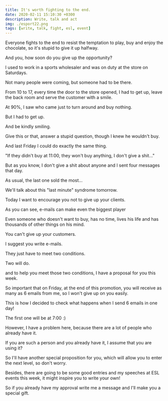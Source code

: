 ```yaml
---
title: It's worth fighting to the end.
date: 2020-02-11 15:10:30 +0300
description: Write, talk and act 
img: ./esport22.png
tags: [write, talk, fight, esl, event]
---
```




Everyone fights to the end to resist the temptation to play, buy and enjoy the chocolate, so it's stupid to give it up halfway.

And you, how soon do you give up the opportunity?

I used to work in a sports wholesaler and was on duty at the store on Saturdays.

Not many people were coming, but someone had to be there.

From 10 to 17, every time the door to the store opened, I had to get up, leave the back room and serve the customer with a smile.

At 90%, I saw who came just to turn around and buy nothing.

But I had to get up.

And be kindly smiling.

Give this or that, answer a stupid question, though I knew he wouldn't buy.

And last Friday I could do exactly the same thing.

"If they didn't buy at 11:00, they won't buy anything, I don't give a shit..."

But as you know, I don't give a shit about anyone and I sent four messages that day.

As usual, the last one sold the most...

We'll talk about this "last minute" syndrome tomorrow.

Today I want to encourage you not to give up your clients.

As you can see, e-mails can make even the biggest player

Even someone who doesn't want to buy, has no time, lives his life and has thousands of other things on his mind.

You can't give up your customers.

I suggest you write e-mails.

They just have to meet two conditions.

Two will do.

and to help you meet those two conditions, I have a proposal for you this week.

So important that on Friday, at the end of this promotion, you will receive as many as 6 emails from me, so I won't give up on you easily.

This is how I decided to check what happens when I send 6 emails in one day!

The first one will be at 7:00 :)

However, I have a problem here, because there are a lot of people who already have it.

If you are such a person and you already have it, I assume that you are using it?

So I'll have another special proposition for you, which will allow you to enter the next level, so don't worry.

Besides, there are going to be some good entries and my speeches at ESL events this week, it might inspire you to write your own!

So if you already have my approval write me a message and I'll make you a special gift.


